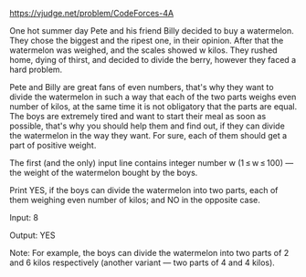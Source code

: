 https://vjudge.net/problem/CodeForces-4A

One hot summer day Pete and his friend Billy decided to buy a watermelon. They chose the biggest and the ripest one, in their opinion. After that the watermelon was weighed, and the scales showed w kilos. They rushed home, dying of thirst, and decided to divide the berry, however they faced a hard problem.

Pete and Billy are great fans of even numbers, that's why they want to divide the watermelon in such a way that each of the two parts weighs even number of kilos, at the same time it is not obligatory that the parts are equal. The boys are extremely tired and want to start their meal as soon as possible, that's why you should help them and find out, if they can divide the watermelon in the way they want. For sure, each of them should get a part of positive weight.

The first (and the only) input line contains integer number w (1 ≤ w ≤ 100) — the weight of the watermelon bought by the boys.

Print YES, if the boys can divide the watermelon into two parts, each of them weighing even number of kilos; and NO in the opposite case.

Input: 8

Output: YES

Note: For example, the boys can divide the watermelon into two parts of 2 and 6 kilos respectively (another variant — two parts of 4 and 4 kilos).